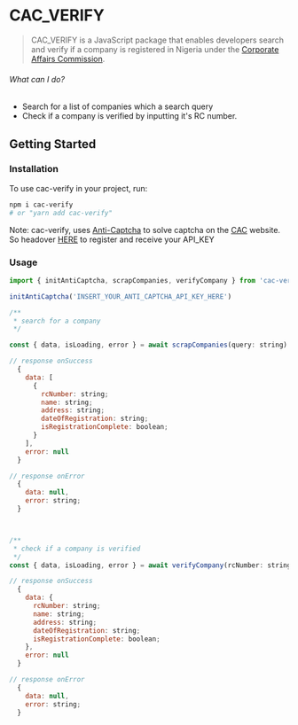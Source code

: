 # CAC_VERIFY

> CAC_VERIFY is a JavaScript package that enables developers search and verify if a company is
> registered in Nigeria under the [Corporate Affairs Commission](https://www.cac.gov.ng).

<!-- [START usecases] -->

###### What can I do?

- Search for a list of companies which a search query
- Check if a company is verified by inputting it's RC number.
<!-- [END usecases] -->

<!-- [START getstarted] -->

## Getting Started

### Installation

To use cac-verify in your project, run:

```bash
npm i cac-verify
# or "yarn add cac-verify"
```

Note: cac-verify, uses [Anti-Captcha](http://getcaptchasolution.com/swwch1tlly) to solve captcha on
the [CAC](https://search.cac.gov.ng/home) website. So headover
[HERE](http://getcaptchasolution.com/swwch1tlly) to register and receive your API_KEY

### Usage

```js
import { initAntiCaptcha, scrapCompanies, verifyCompany } from 'cac-verify';

initAntiCaptcha('INSERT_YOUR_ANTI_CAPTCHA_API_KEY_HERE')

/**
 * search for a company
 */

const { data, isLoading, error } = await scrapCompanies(query: string)

// response onSuccess
  {
    data: [
      {
        rcNumber: string;
        name: string;
        address: string;
        dateOfRegistration: string;
        isRegistrationComplete: boolean;
      }
    ],
    error: null
  }

// response onError
  {
    data: null,
    error: string;
  }



/**
 * check if a company is verified
 */
const { data, isLoading, error } = await verifyCompany(rcNumber: string)

// response onSuccess
  {
    data: {
      rcNumber: string;
      name: string;
      address: string;
      dateOfRegistration: string;
      isRegistrationComplete: boolean;
    },
    error: null
  }

// response onError
  {
    data: null,
    error: string;
  }
```
